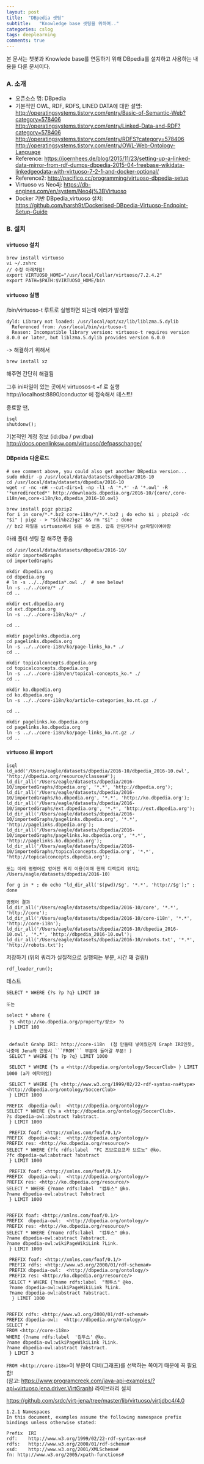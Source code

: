 ```yaml
---
layout: post
title:  "DBpedia 셋팅"
subtitle:   "Knowledge base 셋팅을 위하여.."
categories: cslog
tags: deeplearning
comments: true
---
```


본 문서는 챗봇과 Knowlede base를 연동하기 위해 DBpedia를 설치하고 사용하는 내용을 다룬 문서이다.

### A. 소개

- 오픈소스 명: DBpedia
- 기본적인 OWL, RDF, RDFS, LINED DATA에 대한 설명:   
http://operatingsystems.tistory.com/entry/Basic-of-Semantic-Web?category=578406   
http://operatingsystems.tistory.com/entry/Linked-Data-and-RDF?category=578406   
http://operatingsystems.tistory.com/entry/RDFS?category=578406   
http://operatingsystems.tistory.com/entry/OWL-Web-Ontology-Language   
- Reference:    https://joernhees.de/blog/2015/11/23/setting-up-a-linked-data-mirror-from-rdf-dumps-dbpedia-2015-04-freebase-wikidata-linkedgeodata-with-virtuoso-7-2-1-and-docker-optional/
- Reference2: http://pacifico.cc/programming/virtuoso-dbpedia-setup
- Virtuoso vs Neo4j: https://db-engines.com/en/system/Neo4j%3BVirtuoso
- Docker 기반 DBpedia_virtuoso 설치: https://github.com/harsh9t/Dockerised-DBpedia-Virtuoso-Endpoint-Setup-Guide


### B. 설치
#### virtuoso 설치
```
brew install virtuoso
vi ~/.zshrc
// 수정 아래처럼!
export VIRTUOSO_HOME="/usr/local/Cellar/virtuoso/7.2.4.2"
export PATH=$PATH:$VIRTUOSO_HOME/bin
```


#### virtuoso 실행
/bin/virtuoso-t 루트로 실행하면 되는데
에러가 발생함
```
dyld: Library not loaded: /usr/local/opt/xz/lib/liblzma.5.dylib
  Referenced from: /usr/local/bin/virtuoso-t
  Reason: Incompatible library version: virtuoso-t requires version 8.0.0 or later, but liblzma.5.dylib provides version 6.0.0
```
-> 해결하기 위해서 
```
brew install xz
```
해주면 간단히 해결됨

그후 ini파일이 있는 곳에서 virtuosos-t +f 로 실행   
http://localhost:8890/conductor  에 접속해서 테스트!   

종료할 땐, 
```
ìsql
shutdonw();
```

기본적인 계정 정보 (id:dba / pw:dba)
http://docs.openlinksw.com/virtuoso/defpasschange/


#### DBpeida 다운로드

```
# see comment above, you could also get another DBpedia version...
sudo mkdir -p /usr/local/data/datasets/dbpedia/2016-10
cd /usr/local/data/datasets/dbpedia/2016-10
wget -r -nc -nH --cut-dirs=1 -np -l1 -A '*.*' -A '*.owl' -R '*unredirected*' http://downloads.dbpedia.org/2016-10/{core/,core-i18n/en,core-i18n/ko,dbpedia_2016-10.owl}

brew install pigz pbzip2
for i in core/*.*.bz2 core-i18n/*/*.*.bz2 ; do echo $i ; pbzip2 -dc "$i" | pigz - > "${i%bz2}gz" && rm "$i" ; done
// bz2 파일을 virtuoso에서 읽을 수 없음. 압축 안된거거나 gz파일이여야함
```

아래 폴더 셋팅 잘 해주면 좋음
```
cd /usr/local/data/datasets/dbpedia/2016-10/
mkdir importedGraphs
cd importedGraphs

mkdir dbpedia.org
cd dbpedia.org
# ln -s ../../dbpedia*.owl ./  # see below!
ln -s ../../core/* ./
cd ..

mkdir ext.dbpedia.org
cd ext.dbpedia.org
ln -s ../../core-i18n/ko/* ./

cd ..

mkdir pagelinks.dbpedia.org
cd pagelinks.dbpedia.org
ln -s ../../core-i18n/ko/page-links_ko.* ./
cd ..

mkdir topicalconcepts.dbpedia.org
cd topicalconcepts.dbpedia.org
ln -s ../../core-i18n/en/topical-concepts_ko.* ./
cd ..

mkdir ko.dbpedia.org
cd ko.dbpedia.org
ln -s ../../core-i18n/ko/article-categories_ko.nt.gz ./

cd ..

mkdir pagelinks.ko.dbpedia.org
cd pagelinks.ko.dbpedia.org
ln -s ../../core-i18n/ko/page-links_ko.nt.gz ./
cd ..
```

#### virtuoso 로 import

```
isql
ld_add('/Users/eagle/datasets/dbpedia/2016-10/dbpedia_2016-10.owl', 'http://dbpedia.org/resource/classes#');
ld_dir_all('/Users/eagle/datasets/dbpedia/2016-10/importedGraphs/dbpedia.org', '*.*', 'http://dbpedia.org');
ld_dir_all('/Users/eagle/datasets/dbpedia/2016-10/importedGraphs/ko.dbpedia.org', '*.*', 'http://ko.dbpedia.org');
ld_dir_all('/Users/eagle/datasets/dbpedia/2016-10/importedGraphs/ext.dbpedia.org', '*.*', 'http://ext.dbpedia.org');
ld_dir_all('/Users/eagle/datasets/dbpedia/2016-10/importedGraphs/pagelinks.dbpedia.org', '*.*', 'http://pagelinks.dbpedia.org');
ld_dir_all('/Users/eagle/datasets/dbpedia/2016-10/importedGraphs/pagelinks.ko.dbpedia.org', '*.*', 'http://pagelinks.ko.dbpedia.org');
ld_dir_all('/Users/eagle/datasets/dbpedia/2016-10/importedGraphs/topicalconcepts.dbpedia.org', '*.*', 'http://topicalconcepts.dbpedia.org');

또는 아래 명령어로 얻어진 쿼리 이용(이때 현재 디렉토리 위치는 /Users/eagle/datasets/dbpedia/2016-10)   

for g in * ; do echo "ld_dir_all('$(pwd)/$g', '*.*', 'http://$g');" ; done   

명령어 결과   
ld_dir_all('/Users/eagle/datasets/dbpedia/2016-10/core', '*.*', 'http://core');
ld_dir_all('/Users/eagle/datasets/dbpedia/2016-10/core-i18n', '*.*', 'http://core-i18n');
ld_dir_all('/Users/eagle/datasets/dbpedia/2016-10/dbpedia_2016-10.owl', '*.*', 'http://dbpedia_2016-10.owl');
ld_dir_all('/Users/eagle/datasets/dbpedia/2016-10/robots.txt', '*.*', 'http://robots.txt');
```

저장하기 (위의 쿼리가 실질적으로 실행되는 부분, 시간 꽤 걸림!)
```
rdf_loader_run();
```

테스트
```
SELECT * WHERE {?s ?p ?q} LIMIT 10

또는

select * where {
 ?s <http://ko.dbpedia.org/property/장소> ?o
 } LIMIT 100
 
 
 default Grahp IRI: http://core-i18n  (첨 만들때 넣어줬던게 Graph IRI인듯, 나중에 Jena와 연동시 ```FROM``` 부분에 들어갈 부분! )
 SELECT * WHERE {?s ?p ?q} LIMIT 1000
 
 SELECT * WHERE {?s a <http://dbpedia.org/ontology/SoccerClub> } LIMIT 1000 (a가 예약어임)
 
 SELECT * WHERE {?s <http://www.w3.org/1999/02/22-rdf-syntax-ns#type> <http://dbpedia.org/ontology/SoccerClub> 
 } LIMIT 1000
 
PREFIX  dbpedia-owl:  <http://dbpedia.org/ontology/>
SELECT * WHERE {?s a <http://dbpedia.org/ontology/SoccerClub>.
?s dbpedia-owl:abstract ?abstract.
 } LIMIT 1000
 
 PREFIX foaf: <http://xmlns.com/foaf/0.1/>
PREFIX  dbpedia-owl:  <http://dbpedia.org/ontology/>
PREFIX res: <http://ko.dbpedia.org/resource/>
SELECT * WHERE {?fc rdfs:label  "FC 즈브로요프카 브르노" @ko.
?fc dbpedia-owl:abstract ?abstract
 } LIMIT 1000
 
 PREFIX foaf: <http://xmlns.com/foaf/0.1/>
PREFIX  dbpedia-owl:  <http://dbpedia.org/ontology/>
PREFIX res: <http://ko.dbpedia.org/resource/>
SELECT * WHERE {?name rdfs:label  "컴투스" @ko.
?name dbpedia-owl:abstract ?abstract
 } LIMIT 1000
 
 
PREFIX foaf: <http://xmlns.com/foaf/0.1/>
PREFIX  dbpedia-owl:  <http://dbpedia.org/ontology/>
PREFIX res: <http://ko.dbpedia.org/resource/>
SELECT * WHERE {?name rdfs:label  "컴투스" @ko.
?name dbpedia-owl:abstract ?abstract.
?name dbpedia-owl:wikiPageWikiLink ?Link.
 } LIMIT 1000
 
 PREFIX foaf: <http://xmlns.com/foaf/0.1/>
 PREFIX rdfs: <http://www.w3.org/2000/01/rdf-schema#>
 PREFIX dbpedia-owl:  <http://dbpedia.org/ontology/>
 PREFIX res: <http://ko.dbpedia.org/resource/>
 SELECT * WHERE {?name rdfs:label  "컴투스" @ko.
 ?name dbpedia-owl:wikiPageWikiLink ?Link.
 ?name dbpedia-owl:abstract ?abstract.
  } LIMIT 1000
  
  
PREFIX rdfs: <http://www.w3.org/2000/01/rdf-schema#>
PREFIX dbpedia-owl:  <http://dbpedia.org/ontology/>
SELECT * 
FROM <http://core-i18n>
WHERE {?name rdfs:label  '컴투스' @ko.
?name dbpedia-owl:wikiPageWikiLink ?Link.
?name dbpedia-owl:abstract ?abstract.
 } LIMIT 3
```
```FROM <http://core-i18n>```이 부분이 디비(그래프)를 선택하는 쪽이기 때문에 꼭 필요함!   
(참고: https://www.programcreek.com/java-api-examples/?api=virtuoso.jena.driver.VirtGraph)
라이브러리 설치

https://github.com/srdc/virt-jena/tree/master/lib/virtuoso/virtjdbc4/4.0

```
1.2.1 Namespaces
In this document, examples assume the following namespace prefix bindings unless otherwise stated:

Prefix	IRI
rdf:	http://www.w3.org/1999/02/22-rdf-syntax-ns#
rdfs:	http://www.w3.org/2000/01/rdf-schema#
xsd:	http://www.w3.org/2001/XMLSchema#
fn:	http://www.w3.org/2005/xpath-functions#
```



